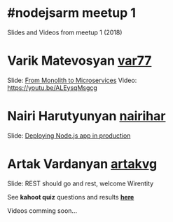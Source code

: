 # #nodejsarm meetup 1
Slides and Videos from meetup 1 (2018)

# Varik Matevosyan [var77](https://github.com/var77)
Slide: [From Monolith to Microservices](http://slides.com/varikmatevosyan-1/from-monolith-to-microservices#/)
Video: https://youtu.be/ALEysqMsgcg

# Nairi Harutyunyan [nairihar](https://github.com/nairihar)
Slide: [Deploying Node.js app in production](https://slides.com/nairihar/nodejs-meetup-1#/)

# Artak Vardanyan [artakvg](https://github.com/artakvg)
Slide: REST should go and rest, welcome Wirentity

See **kahoot quiz** questions and results **[here](https://github.com/NodeJSArmenia/meetup-1/tree/master/kahoot_quiz)**

Videos comming soon...
